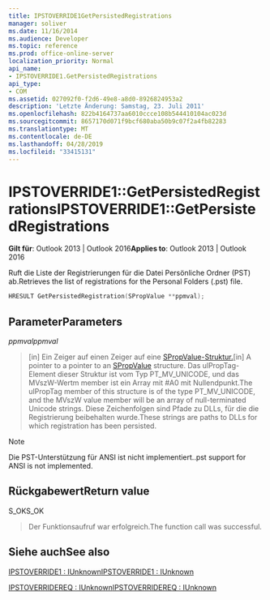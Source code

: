 ```yaml
---
title: IPSTOVERRIDE1GetPersistedRegistrations
manager: soliver
ms.date: 11/16/2014
ms.audience: Developer
ms.topic: reference
ms.prod: office-online-server
localization_priority: Normal
api_name:
- IPSTOVERRIDE1.GetPersistedRegistrations
api_type:
- COM
ms.assetid: 027092f0-f2d6-49e8-a8d0-8926824953a2
description: 'Letzte Änderung: Samstag, 23. Juli 2011'
ms.openlocfilehash: 822b4164737aa6010ccce108b544410104ac023d
ms.sourcegitcommit: 8657170d071f9bcf680aba50b9c07f2a4fb82283
ms.translationtype: MT
ms.contentlocale: de-DE
ms.lasthandoff: 04/28/2019
ms.locfileid: "33415131"
---
```

# <a name="ipstoverride1getpersistedregistrations"></a><span data-ttu-id="75e48-103">IPSTOVERRIDE1::GetPersistedRegistrations</span><span class="sxs-lookup"><span data-stu-id="75e48-103">IPSTOVERRIDE1::GetPersistedRegistrations</span></span>

  
  
<span data-ttu-id="75e48-104">**Gilt für**: Outlook 2013 | Outlook 2016</span><span class="sxs-lookup"><span data-stu-id="75e48-104">**Applies to**: Outlook 2013 | Outlook 2016</span></span> 
  
<span data-ttu-id="75e48-105">Ruft die Liste der Registrierungen für die Datei Persönliche Ordner (PST) ab.</span><span class="sxs-lookup"><span data-stu-id="75e48-105">Retrieves the list of registrations for the Personal Folders (.pst) file.</span></span>
  
```cpp
HRESULT GetPersistedRegistration(SPropValue **ppmval);
```

## <a name="parameters"></a><span data-ttu-id="75e48-106">Parameter</span><span class="sxs-lookup"><span data-stu-id="75e48-106">Parameters</span></span>

 <span data-ttu-id="75e48-107">_ppmval_</span><span class="sxs-lookup"><span data-stu-id="75e48-107">_ppmval_</span></span>
  
> <span data-ttu-id="75e48-108">[in] Ein Zeiger auf einen Zeiger auf eine [SPropValue-Struktur.](spropvalue.md)</span><span class="sxs-lookup"><span data-stu-id="75e48-108">[in] A pointer to a pointer to an [SPropValue](spropvalue.md) structure.</span></span> <span data-ttu-id="75e48-109">Das ulPropTag-Element dieser Struktur ist vom Typ PT_MV_UNICODE, und das MVszW-Wertm member ist ein Array mit #A0 mit Nullendpunkt.</span><span class="sxs-lookup"><span data-stu-id="75e48-109">The ulPropTag member of this structure is of the type PT_MV_UNICODE, and the MVszW value member will be an array of null-terminated Unicode strings.</span></span> <span data-ttu-id="75e48-110">Diese Zeichenfolgen sind Pfade zu DLLs, für die die Registrierung beibehalten wurde.</span><span class="sxs-lookup"><span data-stu-id="75e48-110">These strings are paths to DLLs for which registration has been persisted.</span></span> 
    
> [!NOTE]
> <span data-ttu-id="75e48-111">Die PST-Unterstützung für ANSI ist nicht implementiert.</span><span class="sxs-lookup"><span data-stu-id="75e48-111">.pst support for ANSI is not implemented.</span></span> 
  
## <a name="return-value"></a><span data-ttu-id="75e48-112">Rückgabewert</span><span class="sxs-lookup"><span data-stu-id="75e48-112">Return value</span></span>

<span data-ttu-id="75e48-113">S_OK</span><span class="sxs-lookup"><span data-stu-id="75e48-113">S_OK</span></span> 
  
> <span data-ttu-id="75e48-114">Der Funktionsaufruf war erfolgreich.</span><span class="sxs-lookup"><span data-stu-id="75e48-114">The function call was successful.</span></span>
    
## <a name="see-also"></a><span data-ttu-id="75e48-115">Siehe auch</span><span class="sxs-lookup"><span data-stu-id="75e48-115">See also</span></span>



[<span data-ttu-id="75e48-116">IPSTOVERRIDE1 : IUnknown</span><span class="sxs-lookup"><span data-stu-id="75e48-116">IPSTOVERRIDE1 : IUnknown</span></span>](ipstoverride1iunknown.md)
  
[<span data-ttu-id="75e48-117">IPSTOVERRIDEREQ : IUnknown</span><span class="sxs-lookup"><span data-stu-id="75e48-117">IPSTOVERRIDEREQ : IUnknown</span></span>](ipstoverridereqiunknown.md)

